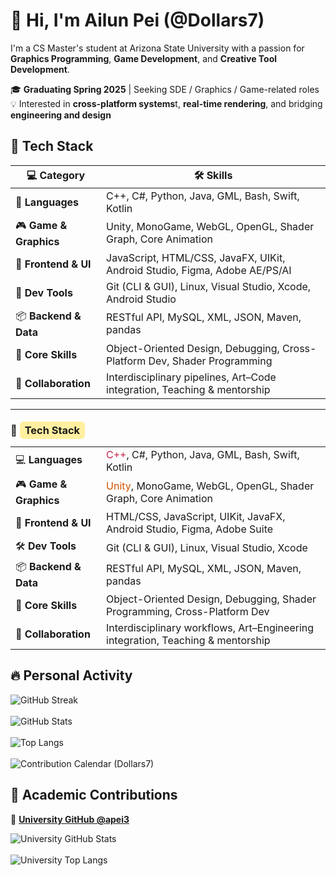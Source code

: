 # 👋 Hi, I'm Ailun Pei (@Dollars7)

I'm a CS Master's student at Arizona State University with a passion for **Graphics Programming**, **Game Development**,  and **Creative Tool Development**.

🎓 **Graduating Spring 2025** | Seeking SDE / Graphics / Game-related roles  
💡 Interested in **cross-platform systems**t, **real-time rendering**, and bridging **engineering and design**



## 🧰 Tech Stack

| 💻 **Category**        | 🛠️ **Skills** |
|------------------------|----------------|
| 🧠 **Languages**        | C++, C#, Python, Java, GML, Bash, Swift, Kotlin |
| 🎮 **Game & Graphics** | Unity, MonoGame, WebGL, OpenGL, Shader Graph, Core Animation |
| 🎨 **Frontend & UI**   | JavaScript, HTML/CSS, JavaFX, UIKit, Android Studio, Figma, Adobe AE/PS/AI |
| 🧪 **Dev Tools**       | Git (CLI & GUI), Linux, Visual Studio, Xcode, Android Studio |
| 📦 **Backend & Data**  | RESTful API, MySQL, XML, JSON, Maven, pandas |
| 🚀 **Core Skills**     | Object-Oriented Design, Debugging, Cross-Platform Dev, Shader Programming |
| 🤝 **Collaboration**   | Interdisciplinary pipelines, Art–Code integration, Teaching & mentorship |

---
<h3>🧰 <span style="background-color:#ffefa0; padding:4px 8px; border-radius:6px;">Tech Stack</span></h3>

<table>
  <tr>
    <td>💻 <strong>Languages</strong></td>
    <td><span style="color:#c7254e;">C++</span>, C#, Python, Java, GML, Bash, Swift, Kotlin</td>
  </tr>
  <tr>
    <td>🎮 <strong>Game & Graphics</strong></td>
    <td><span style="color:#d35400;">Unity</span>, MonoGame, WebGL, OpenGL, Shader Graph, Core Animation</td>
  </tr>
  <tr>
    <td>🎨 <strong>Frontend & UI</strong></td>
    <td>HTML/CSS, JavaScript, UIKit, JavaFX, Android Studio, Figma, Adobe Suite</td>
  </tr>
  <tr>
    <td>🛠️ <strong>Dev Tools</strong></td>
    <td>Git (CLI & GUI), Linux, Visual Studio, Xcode</td>
  </tr>
  <tr>
    <td>📦 <strong>Backend & Data</strong></td>
    <td>RESTful API, MySQL, XML, JSON, Maven, pandas</td>
  </tr>
  <tr>
    <td>🚀 <strong>Core Skills</strong></td>
    <td>Object-Oriented Design, Debugging, Shader Programming, Cross-Platform Dev</td>
  </tr>
  <tr>
    <td>🤝 <strong>Collaboration</strong></td>
    <td>Interdisciplinary workflows, Art–Engineering integration, Teaching & mentorship</td>
  </tr>
</table>


## 🔥 Personal Activity



![GitHub Streak](https://streak-stats.demolab.com?user=Dollars7&theme=tokyonight)  
<br>
![GitHub Stats](https://github-readme-stats.vercel.app/api?username=Dollars7&show_icons=true&hide_rank=true&theme=tokyonight)  
<br>
![Top Langs](https://github-readme-stats.vercel.app/api/top-langs/?username=Dollars7&layout=compact&theme=tokyonight)  
<br>
![Contribution Calendar (Dollars7)](https://ghchart.rshah.org/Dollars7)



## 🧪 Academic Contributions



🔗 **[University GitHub @apei3](https://github.com/apei3)**

![University GitHub Stats](https://github-readme-stats.vercel.app/api?username=apei3&show_icons=true&hide_rank=true&theme=algolia)  
<br>
![University Top Langs](https://github-readme-stats.vercel.app/api/top-langs/?username=apei3&layout=compact&theme=algolia)  
<br>
<!-- **Contribution Calendar (apei3)**  
![University Contributions](https://ghchart.rshah.org/apei3) -->
